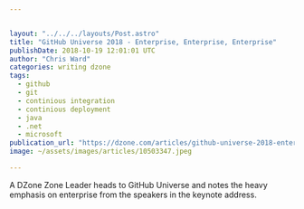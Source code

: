 ```yaml
---


layout: "../../../layouts/Post.astro"
title: "GitHub Universe 2018 - Enterprise, Enterprise, Enterprise"
publishDate: 2018-10-19 12:01:01 UTC
author: "Chris Ward"
categories: writing dzone
tags:
  - github
  - git
  - continious integration
  - continious deployment
  - java
  - .net
  - microsoft
publication_url: "https://dzone.com/articles/github-universe-2018-enterprise-enterprise-enterpr"
image: ~/assets/images/articles/10503347.jpeg

---
```

A DZone Zone Leader heads to GitHub Universe and notes the heavy emphasis on enterprise from the speakers in the keynote address.

